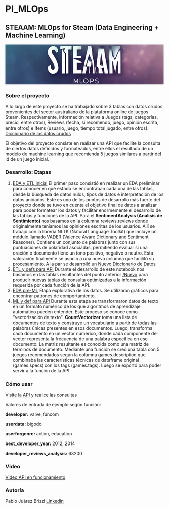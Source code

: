 # PI_MLOps

## STEAAM: MLOps for Steam (Data Engineering + Machine Learning)

![](https://github.com/paulusbrizzi/PI_MLOps/blob/main/banner.png?raw=true)

### Sobre el proyecto
A lo largo de este proyecto se ha trabajado sobre 3 tablas con datos crudos provenientes del sector australiano de la plataforma online de juegos Steam. Respectivamente, información relativa a Juegos (tags, categorías, precio, entre otros), Reviews (fecha, si recomendó, juego, opinión escrita, entre otros) e Items (usuario, juego, tiempo total jugado, entre otros).
[Diccionario de los datos crudos](https://shorturl.at/qst47)

El objetivo del proyecto consiste en realizar una API que facilite la consulta de ciertos datos definidos y formateados, entre ellos el resultado de un modelo de machine learning que recomienda 5 juegos similares a partir del id de un juego inicial.

### Desarrollo: Etapas
1. [EDA y ETL inicial](https://github.com/paulusbrizzi/PI_MLOps/blob/main/1_EDA%20y%20ETL%20inicial.ipynb)
El primer paso consistió en realizar un EDA preliminar para conocer en qué estado se encontraban cada una de las tablas, desde la búsqueda de datos nulos, tipos de datos e interpretación de los datos anidados. Este es uno de los puntos de desarrollo más fuerte del proyecto donde se tuvo en cuenta el objetivo final de datos a analizar para poder formatear los datos y facilitar enormemente el desarrollo de las tablas y funciones de la API.
Para el **SentimentAnalysis (Análisis de Sentimiento)** nos basamos en la columna reviews.reviews donde originalmente teníamos las opiniones escritas de los usuarios. Allí se trabajó con la librería NLTK (Natural Language Toolkit) que incluye un módulo llamado VADER (Valence Aware Dictionary and Sentiment Reasoner). Contiene un conjunto de palabras junto con sus puntuaciones de polaridad asociadas, permitiendo evaluar si una oración o documento tiene un tono positivo, negativo o neutro. Esta valoración finalmente se asoció a una nueva columna que facilitó su procesamiento.
A la par se desarrolló un [Nuevo Diccionario de Datos](https://docs.google.com/spreadsheets/d/1RmHLFxPNlqbSLH7GbCKKrIhiAyq_yW6PUq-9Y9YbphQ/edit?usp=sharing)
2. [ETL y defs para API](https://github.com/paulusbrizzi/PI_MLOps/blob/main/2_ETL%20y%20defs%20para%20API.ipynb)
Durante el desarrollo de este notebook nos basamos en las tablas resultantes del punto anterior [/Nuevo](https://github.com/paulusbrizzi/PI_MLOps/tree/main/nuevo) para producir nuevas tablas de consulta optimizadas a la información requerida por cada función de la API.
3. [EDA pre-ML](https://github.com/paulusbrizzi/PI_MLOps/blob/main/3_EDA%20pre-ML.ipynb)
Etapa explorativa de los datos. Se utilizaron gráficos para encontrar patrones de comportamiento.
4. [ML y def para API](https://github.com/paulusbrizzi/PI_MLOps/blob/main/4_ML%20y%20def%20para%20API.ipynb)
Durante esta etapa se transformaron datos de texto en un formato numérico de los que algoritmos de aprendizaje automático pueden entender. Este proceso se conoce como "vectorización de texto".
**CountVectorizer** toma una lista de documentos de texto y construye un vocabulario a partir de todas las palabras únicas presentes en esos documentos. Luego, transforma cada documento en un vector numérico, donde cada componente del vector representa la frecuencia de una palabra específica en ese documento. La matriz resultante es conocida como una matriz de términos de documento.
Mediante una función se creó una tabla con 5 juegos recomendados según la columna games.description que combinaba las características técnicas de dataframe original (games.specs) con los tags (games.tags). Luego se exportó para poder servir a la función de la API.

### Cómo usar
[Visite la API](https://pi-mlops-reb1.onrender.com/docs) y realice las consultas

Valores de entrada de ejemplo según función:

**developer:** valve, funcom

**userdata:** bigodo

**userforgenre:** action, education

**best_developer_year:** 2012, 2014

**developer_reviews_analysis:** 63200

### Video
[Video API en funcionamiento](https://youtu.be/I69cK6loEhg)

### Autoría
Pablo Juárez Brizzi
[Linkedin](https://www.linkedin.com/in/pablojbrizzi/)


